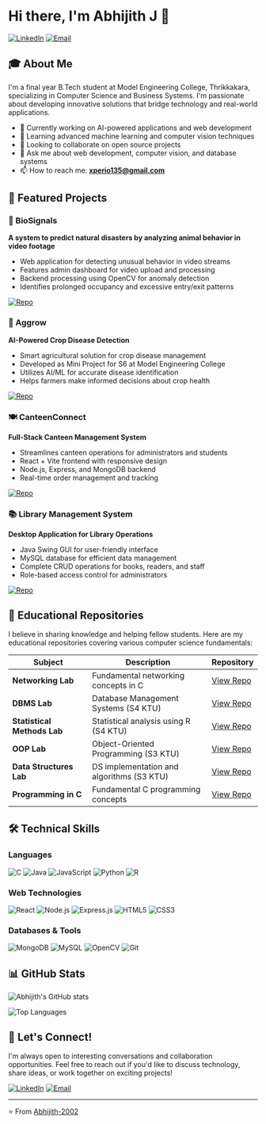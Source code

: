 # Hi there, I'm Abhijith J 👋

[![LinkedIn](https://img.shields.io/badge/LinkedIn-0077B5?style=for-the-badge&logo=linkedin&logoColor=white)](https://www.linkedin.com/in/abhijith-j-774272185/)
[![Email](https://img.shields.io/badge/Email-D14836?style=for-the-badge&logo=gmail&logoColor=white)](mailto:xperio135@gmail.com)

## 🎓 About Me

I'm a final year B.Tech student at Model Engineering College, Thrikkakara, specializing in Computer Science and Business Systems. I'm passionate about developing innovative solutions that bridge technology and real-world applications.

- 🔭 Currently working on AI-powered applications and web development
- 🌱 Learning advanced machine learning and computer vision techniques
- 👯 Looking to collaborate on open source projects
- 💬 Ask me about web development, computer vision, and database systems
- 📫 How to reach me: **xperio135@gmail.com**

## 🚀 Featured Projects

### 🎥 BioSignals
**A system to predict natural disasters by analyzing animal behavior in video footage**
- Web application for detecting unusual behavior in video streams
- Features admin dashboard for video upload and processing
- Backend processing using OpenCV for anomaly detection
- Identifies prolonged occupancy and excessive entry/exit patterns

[![Repo](https://img.shields.io/badge/GitHub-Repository-181717?style=flat-square&logo=github)](https://github.com/Abhijith-2002/BioSignals)

### 🌾 Aggrow
**AI-Powered Crop Disease Detection**
- Smart agricultural solution for crop disease management
- Developed as Mini Project for S6 at Model Engineering College
- Utilizes AI/ML for accurate disease identification
- Helps farmers make informed decisions about crop health

[![Repo](https://img.shields.io/badge/GitHub-Repository-181717?style=flat-square&logo=github)](https://github.com/Abhijith-2002/Aggrow)

### 🍽️ CanteenConnect
**Full-Stack Canteen Management System**
- Streamlines canteen operations for administrators and students
- React + Vite frontend with responsive design
- Node.js, Express, and MongoDB backend
- Real-time order management and tracking

[![Repo](https://img.shields.io/badge/GitHub-Repository-181717?style=flat-square&logo=github)](https://github.com/Abhijith-2002/CanteenConnect)

### 📚 Library Management System
**Desktop Application for Library Operations**
- Java Swing GUI for user-friendly interface
- MySQL database for efficient data management
- Complete CRUD operations for books, readers, and staff
- Role-based access control for administrators

[![Repo](https://img.shields.io/badge/GitHub-Repository-181717?style=flat-square&logo=github)](https://github.com/Abhijith-2002/Library-Management-System)

## 📖 Educational Repositories

I believe in sharing knowledge and helping fellow students. Here are my educational repositories covering various computer science fundamentals:

| Subject | Description | Repository |
|---------|-------------|------------|
| **Networking Lab** | Fundamental networking concepts in C | [View Repo](https://github.com/Abhijith-2002/Networking-Lab) |
| **DBMS Lab** | Database Management Systems (S4 KTU) | [View Repo](https://github.com/Abhijith-2002/DBMS-Lab) |
| **Statistical Methods Lab** | Statistical analysis using R (S4 KTU) | [View Repo](https://github.com/Abhijith-2002/Statistical-Methods-Lab-R) |
| **OOP Lab** | Object-Oriented Programming (S3 KTU) | [View Repo](https://github.com/Abhijith-2002/OOP-Lab) |
| **Data Structures Lab** | DS implementation and algorithms (S3 KTU) | [View Repo](https://github.com/Abhijith-2002/DS-Lab) |
| **Programming in C** | Fundamental C programming concepts | [View Repo](https://github.com/Abhijith-2002/Programming-in-C) |

## 🛠️ Technical Skills

### Languages
![C](https://img.shields.io/badge/C-00599C?style=for-the-badge&logo=c&logoColor=white)
![Java](https://img.shields.io/badge/Java-ED8B00?style=for-the-badge&logo=java&logoColor=white)
![JavaScript](https://img.shields.io/badge/JavaScript-F7DF1E?style=for-the-badge&logo=javascript&logoColor=black)
![Python](https://img.shields.io/badge/Python-3776AB?style=for-the-badge&logo=python&logoColor=white)
![R](https://img.shields.io/badge/R-276DC3?style=for-the-badge&logo=r&logoColor=white)

### Web Technologies
![React](https://img.shields.io/badge/React-20232A?style=for-the-badge&logo=react&logoColor=61DAFB)
![Node.js](https://img.shields.io/badge/Node.js-43853D?style=for-the-badge&logo=node.js&logoColor=white)
![Express.js](https://img.shields.io/badge/Express.js-404D59?style=for-the-badge)
![HTML5](https://img.shields.io/badge/HTML5-E34F26?style=for-the-badge&logo=html5&logoColor=white)
![CSS3](https://img.shields.io/badge/CSS3-1572B6?style=for-the-badge&logo=css3&logoColor=white)

### Databases & Tools
![MongoDB](https://img.shields.io/badge/MongoDB-4EA94B?style=for-the-badge&logo=mongodb&logoColor=white)
![MySQL](https://img.shields.io/badge/MySQL-00000F?style=for-the-badge&logo=mysql&logoColor=white)
![OpenCV](https://img.shields.io/badge/OpenCV-27338e?style=for-the-badge&logo=OpenCV&logoColor=white)
![Git](https://img.shields.io/badge/Git-F05032?style=for-the-badge&logo=git&logoColor=white)

## 📊 GitHub Stats

![Abhijith's GitHub stats](https://github-readme-stats.vercel.app/api?username=Abhijith-2002&show_icons=true&theme=radical)

![Top Languages](https://github-readme-stats.vercel.app/api/top-langs/?username=Abhijith-2002&layout=compact&theme=radical)

## 🤝 Let's Connect!

I'm always open to interesting conversations and collaboration opportunities. Feel free to reach out if you'd like to discuss technology, share ideas, or work together on exciting projects!

[![LinkedIn](https://img.shields.io/badge/LinkedIn-Connect-0077B5?style=for-the-badge&logo=linkedin)](https://www.linkedin.com/in/abhijith-j-774272185/)
[![Email](https://img.shields.io/badge/Email-Contact-D14836?style=for-the-badge&logo=gmail)](mailto:xperio135@gmail.com)

---
⭐️ From [Abhijith-2002](https://github.com/Abhijith-2002)
